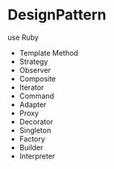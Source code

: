 # DesignPattern
use Ruby
- Template Method
- Strategy
- Observer
- Composite
- Iterator
- Command
- Adapter
- Proxy
- Decorator
- Singleton
- Factory
- Builder
- Interpreter